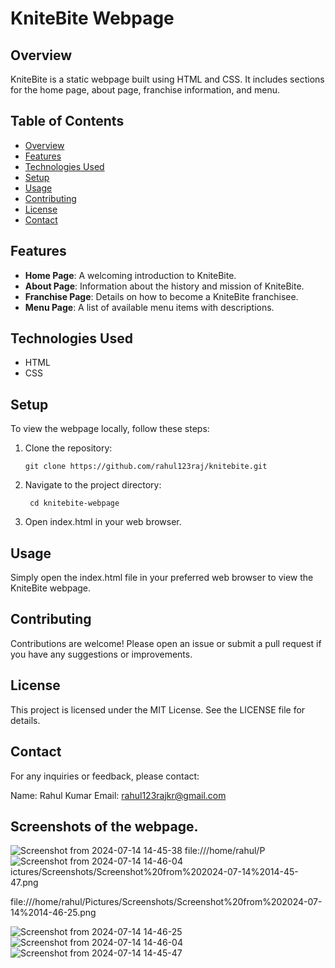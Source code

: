 # KniteBite Webpage

## Overview
KniteBite is a static webpage built using HTML and CSS. It includes sections for the home page, about page, franchise information, and menu.

## Table of Contents
- [Overview](#overview)
- [Features](#features)
- [Technologies Used](#technologies-used)
- [Setup](#setup)
- [Usage](#usage)
- [Contributing](#contributing)
- [License](#license)
- [Contact](#contact)

## Features
- **Home Page**: A welcoming introduction to KniteBite.
- **About Page**: Information about the history and mission of KniteBite.
- **Franchise Page**: Details on how to become a KniteBite franchisee.
- **Menu Page**: A list of available menu items with descriptions.

## Technologies Used
- HTML
- CSS

## Setup
To view the webpage locally, follow these steps:

1. Clone the repository:
   ```
   git clone https://github.com/rahul123raj/knitebite.git

2. Navigate to the project directory:
    ```
     cd knitebite-webpage
    
3. Open index.html in your web browser.

## Usage
Simply open the index.html file in your preferred web browser to view the KniteBite webpage.

## Contributing
Contributions are welcome! Please open an issue or submit a pull request if you have any suggestions or improvements.


## License
This project is licensed under the MIT License. See the LICENSE file for details.

## Contact
For any inquiries or feedback, please contact:

Name: Rahul Kumar
Email: rahul123rajkr@gmail.com

## Screenshots of the webpage.

![Screenshot from 2024-07-14 14-45-38](https://github.com/user-attachments/assets/91e7e9c3-4f0b-42f9-bda0-8b8c5a3db0f2)
file:///home/rahul/P![Screenshot from 2024-07-14 14-46-04](https://github.com/user-attachments/assets/907dbac7-0ee7-4242-bab5-764861cd082b)
ictures/Screenshots/Screenshot%20from%202024-07-14%2014-45-47.png

file:///home/rahul/Pictures/Screenshots/Screenshot%20from%202024-07-14%2014-46-25.png

![Screenshot from 2024-07-14 14-46-25](https://github.com/user-attachments/assets/4e6d50e7-14c6-45f3-91fb-ee3028c213b0)![Screenshot from 2024-07-14 14-46-04](https://github.com/user-attachments/assets/f685046f-680c-41c8-9ed9-2ac91a1e9c89)![Screenshot from 2024-07-14 14-45-47](https://github.com/user-attachments/assets/eced4344-c582-4985-ab92-a059cda43107)
